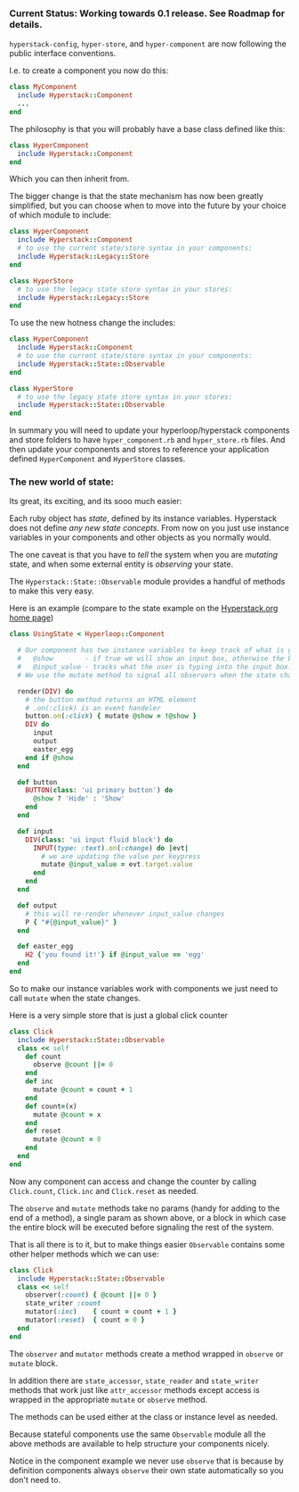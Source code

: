 ### Current Status:  Working towards 0.1 release.  See Roadmap for details.

`hyperstack-config`, `hyper-store`, and `hyper-component` are now following the public interface conventions.

I.e. to create a component you now do this:

```ruby
class MyComponent
  include Hyperstack::Component
  ...
end
```

The philosophy is that you will probably have a base class defined like this:

```ruby
class HyperComponent 
  include Hyperstack::Component
end
```

Which you can then inherit from.

The bigger change is that the state mechanism has now been greatly simplified, but you can choose when to move
into the future by your choice of which module to include:

```ruby
class HyperComponent
  include Hyperstack::Component
  # to use the current state/store syntax in your components:
  include Hyperstack::Legacy::Store
end

class HyperStore
  # to use the legacy state store syntax in your stores:
  include Hyperstack::Legacy::Store
end
```

To use the new hotness change the includes:

```ruby
class HyperComponent
  include Hyperstack::Component
  # to use the current state/store syntax in your components:
  include Hyperstack::State::Observable
end

class HyperStore
  # to use the legacy state store syntax in your stores:
  include Hyperstack::State::Observable
end
```

In summary you will need to update your hyperloop/hyperstack components and store folders to have `hyper_component.rb` 
and `hyper_store.rb` files.  And then update your components and stores to reference your application defined `HyperComponent`
and `HyperStore` classes.  

### The new world of state:

Its great, its exciting, and its sooo much easier:

Each ruby object has *state*, defined by its instance variables.  Hyperstack does not define *any new state concepts*.  From 
now on you just use instance variables in your components and other objects as you normally would.

The one caveat is that you have to *tell* the system when you are *mutating* state, and when some external entity is
*observing* your state. 

The `Hyperstack::State::Observable` module provides a handful of methods to make this very easy.

Here is an example (compare to the state example on the [Hyperstack.org home page](https://hyperstack.org/))

```ruby
class UsingState < Hyperloop::Component

  # Our component has two instance variables to keep track of what is going on
  #   @show        - if true we will show an input box, otherwise the box is hidden
  #   @input_value - tracks what the user is typing into the input box.
  # We use the mutate method to signal all observers when the state changes.

  render(DIV) do
    # the button method returns an HTML element
    # .on(:click) is an event handeler
    button.on(:click) { mutate @show = !@show }
    DIV do
      input
      output
      easter_egg
    end if @show
  end

  def button
    BUTTON(class: 'ui primary button') do
      @show ? 'Hide' : 'Show'
    end
  end

  def input
    DIV(class: 'ui input fluid block') do
      INPUT(type: :text).on(:change) do |evt|
        # we are updating the value per keypress
        mutate @input_value = evt.target.value
      end
    end
  end

  def output
    # this will re-render whenever input_value changes
	P { "#{@input_value}" }
  end

  def easter_egg
    H2 {'you found it!'} if @input_value == 'egg'
  end
end
```

So to make our instance variables work with components we just need to call `mutate` when the state changes.

Here is a very simple store that is just a global click counter

```ruby
class Click 
  include Hyperstack::State::Observable
  class << self
    def count
      observe @count ||= 0
    end
    def inc
      mutate @count = count + 1
    end
    def count=(x)
      mutate @count = x
    end
    def reset
      mutate @count = 0
    end
  end
end
```

Now any component can access and change the counter by calling `Click.count`, `Click.inc` and `Click.reset` as needed.

The `observe` and `mutate` methods take no params (handy for adding to the end of a method), a single param as shown above,
or a block in which case the entire block will be executed before signaling the rest of the system.

That is all there is to it, but to make things easier `Observable` contains some other helper methods which we can use:

```ruby
class Click
  include Hyperstack::State::Observable
  class << self
    observer(:count) { @count ||= 0 }
    state_writer :count
    mutator(:inc)    { count = count + 1 }
    mutator(:reset)  { count = 0 }
  end
end
```

The `observer` and `mutator` methods create a method wrapped in `observe` or `mutate` block.

In addition there are `state_accessor`, `state_reader` and `state_writer` methods that work just like `attr_accessor` methods
except access is wrapped in the appropriate `mutate` or `observe` method.

The methods can be used either at the class or instance level as needed.

Because stateful components use the same `Observable` module all the above methods are available to help structure your
components nicely.

Notice in the component example we never use `observe` that is because by definition components always `observe` their own
state automatically so you don't need to.


